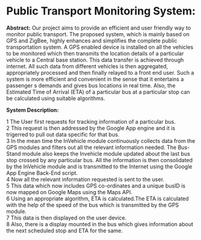Public Transport Monitoring System:
======================================
<b>Abstract:</b>
Our project aims to provide an efficient and user friendly way to monitor public transport. The proposed system, which is mainly based on GPS and ZigBee, highly enhances and simplifies the complete public transportation system. A GPS enabled device is installed on all the vehicles to be monitored which then transmits the location details of a particular vehicle to a Central base station. This data transfer is achieved through internet. All such data from different vehicles is then aggregated, appropriately processed and then finally relayed to a front end user. Such a system is more efficient and convenient in the sense that it entertains a passenger s demands and gives bus locations in real time. Also, the Estimated Time of Arrival (ETA) of a particular bus at a particular stop can be calculated using suitable algorithms.

<b>System Description:</b>

1 The User first requests for tracking information of a particular bus.</br>
2 This request is then addressed by the Google App engine and it is trigerred to pull out data specific for that bus.</br>
3 In the mean time the InVehicle module continuously collects data from the GPS modules and filters out all the relevant information needed. The Bus-Stand module also keeps the Invehicle module updated about the last bus stop crossed by any particular bus. All the information is then consolidated by the InVehicle module and is transmitted to the Internet using the Google App Engine Back-End script. </br>
4 Now all the relevant information requested is sent to the user.</br>
5 This data which now includes GPS co-ordinates and a unique busID is now mapped on Google Maps using the Maps API.</br>
6 Using an appropriate algorithm, ETA is calculated.The ETA is calculated with the help of the speed of the bus which is transmitted by the GPS module.</br>
7 This data is then displayed on the user device.</br>
8 Also, there is a display mounted in the bus which gives information about the next scheduled stop and ETA for the same.</br>
